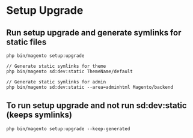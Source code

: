 # Setup Upgrade

## Run setup upgrade and generate symlinks for static files

    php bin/magento setup:upgrade
    
    // Generate static symlinks for theme
    php bin/magento sd:dev:static ThemeName/default
    
    // Generate static symlinks for admin
    php bin/magento sd:dev:static --area=adminhtml Magento/backend

## To run setup upgrade and not run sd:dev:static (keeps symlinks)

    php bin/magento setup:upgrade --keep-generated